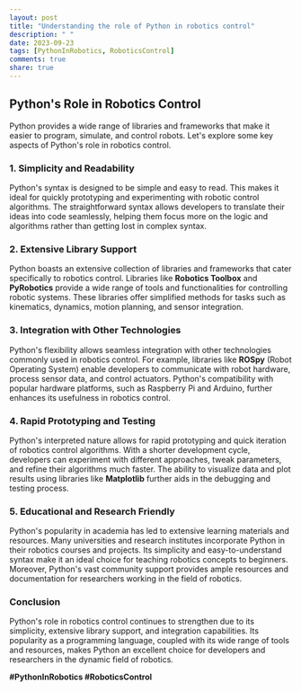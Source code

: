 ```yaml
---
layout: post
title: "Understanding the role of Python in robotics control"
description: " "
date: 2023-09-23
tags: [PythonInRobotics, RoboticsControl]
comments: true
share: true
---
```


## Python's Role in Robotics Control

Python provides a wide range of libraries and frameworks that make it easier to program, simulate, and control robots. Let's explore some key aspects of Python's role in robotics control.

### 1. Simplicity and Readability

Python's syntax is designed to be simple and easy to read. This makes it ideal for quickly prototyping and experimenting with robotic control algorithms. The straightforward syntax allows developers to translate their ideas into code seamlessly, helping them focus more on the logic and algorithms rather than getting lost in complex syntax.

### 2. Extensive Library Support

Python boasts an extensive collection of libraries and frameworks that cater specifically to robotics control. Libraries like **Robotics Toolbox** and **PyRobotics** provide a wide range of tools and functionalities for controlling robotic systems. These libraries offer simplified methods for tasks such as kinematics, dynamics, motion planning, and sensor integration.

### 3. Integration with Other Technologies

Python's flexibility allows seamless integration with other technologies commonly used in robotics control. For example, libraries like **ROSpy** (Robot Operating System) enable developers to communicate with robot hardware, process sensor data, and control actuators. Python's compatibility with popular hardware platforms, such as Raspberry Pi and Arduino, further enhances its usefulness in robotics control.

### 4. Rapid Prototyping and Testing

Python's interpreted nature allows for rapid prototyping and quick iteration of robotics control algorithms. With a shorter development cycle, developers can experiment with different approaches, tweak parameters, and refine their algorithms much faster. The ability to visualize data and plot results using libraries like **Matplotlib** further aids in the debugging and testing process.

### 5. Educational and Research Friendly

Python's popularity in academia has led to extensive learning materials and resources. Many universities and research institutes incorporate Python in their robotics courses and projects. Its simplicity and easy-to-understand syntax make it an ideal choice for teaching robotics concepts to beginners. Moreover, Python's vast community support provides ample resources and documentation for researchers working in the field of robotics.

### Conclusion

Python's role in robotics control continues to strengthen due to its simplicity, extensive library support, and integration capabilities. Its popularity as a programming language, coupled with its wide range of tools and resources, makes Python an excellent choice for developers and researchers in the dynamic field of robotics.

**#PythonInRobotics #RoboticsControl**